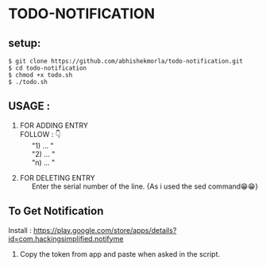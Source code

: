 # TODO-NOTIFICATION

## setup:
```
$ git clone https://github.com/abhishekmorla/todo-notification.git
$ cd todo-notification
$ chmod +x todo.sh
$ ./todo.sh
```

## USAGE : <br>

1) FOR ADDING ENTRY <br>
FOLLOW : 👇 <br>
&nbsp; &nbsp; &nbsp;    "1) ... " <br>
&nbsp; &nbsp; &nbsp;    "2) ... " <br>
&nbsp; &nbsp; &nbsp;    "n) ... " <br>

2) FOR DELETING ENTRY <br>
&nbsp; &nbsp; &nbsp;    Enter the serial number of the line. {As i used the sed command😁😁}

## To Get Notification 
Install : https://play.google.com/store/apps/details?id=com.hackingsimplified.notifyme

1) Copy the token from app and paste when asked in the script.

